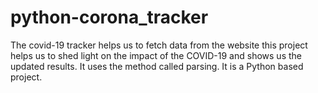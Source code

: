 # python-corona_tracker
The covid-19 tracker helps us to fetch data from the website this project helps us to shed light on the impact of the COVID-19 and shows us the updated results. It uses the method called parsing. It is a Python based project.

